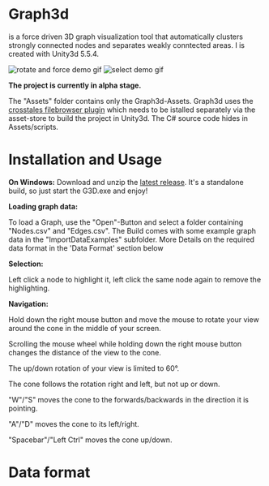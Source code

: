 # Graph3d
is a force driven 3D graph visualization tool that automatically clusters strongly connected nodes and separates weakly conntected areas. I is created with Unity3d 5.5.4.

![rotate and force demo gif](https://github.com/JanMMeyer/G3DDemos/blob/master/g3ddemorotatesmall.gif)
![select demo gif](https://github.com/JanMMeyer/G3DDemos/blob/master/g3ddemoselectsmall.gif)

<b>The project is currently in alpha stage.</b>

The "Assets" folder contains only the Graph3d-Assets. Graph3d uses the [crosstales filebrowser plugin](https://goo.gl/GCmzrU) which needs to be istalled separately via the asset-store to build the project in Unity3d. The C# source code hides in Assets/scripts.

# Installation and Usage

<b>On Windows:</b>
Download and unzip the [latest release](https://github.com/JanMMeyer/Graph3d/releases/latest). It's a standalone build, so just start the G3D.exe and enjoy!

<b>Loading graph data:</b>

To load a Graph, use the "Open"-Button and select a folder containing "Nodes.csv" and "Edges.csv".
The Build comes with some example graph data in the "ImportDataExamples" subfolder. More Details on the required data format in the 'Data Format' section below

<b>Selection:</b>

Left click a node to highlight it, left click the same node again to remove the highlighting.
 
<b>Navigation:</b>

Hold down the right mouse button and move the mouse to rotate your view around the cone in the middle of your screen.

Scrolling the mouse wheel while holding down the right mouse button changes the distance of the view to the cone.

The up/down rotation of your view is limited to 60°.

The cone follows the rotation right and left, but not up or down.

"W"/"S" moves the cone to the forwards/backwards in the direction it is pointing.

"A"/"D" moves the cone to its left/right.

"Spacebar"/"Left Ctrl" moves the cone up/down.

# Data format

